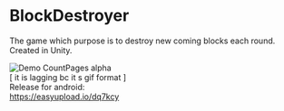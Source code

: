 # BlockDestroyer
 
The game which purpose is to destroy new coming blocks each round. Created in Unity. 

![Demo CountPages alpha](https://media3.giphy.com/media/ciyYdAOZTWfnHqmMu8/giphy.gif)
<br/>
[ it is lagging bc it s gif format ]
<br/>
Release for android:  
https://easyupload.io/dq7kcy
